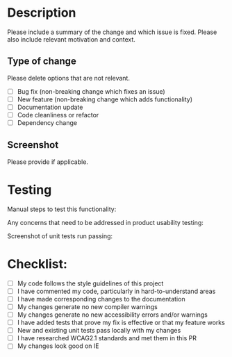 # Description

Please include a summary of the change and which issue is fixed. Please also include relevant motivation and context.

## Type of change

Please delete options that are not relevant.

- [ ] Bug fix (non-breaking change which fixes an issue)
- [ ] New feature (non-breaking change which adds functionality)
- [ ] Documentation update
- [ ] Code cleanliness or refactor
- [ ] Dependency change

## Screenshot

Please provide if applicable.

# Testing

Manual steps to test this functionality:

Any concerns that need to be addressed in product usability testing:

Screenshot of unit tests run passing:

# Checklist:

- [ ] My code follows the style guidelines of this project
- [ ] I have commented my code, particularly in hard-to-understand areas
- [ ] I have made corresponding changes to the documentation
- [ ] My changes generate no new compiler warnings
- [ ] My changes generate no new accessibility errors and/or warnings
- [ ] I have added tests that prove my fix is effective or that my feature works
- [ ] New and existing unit tests pass locally with my changes
- [ ] I have researched WCAG2.1 standards and met them in this PR
- [ ] My changes look good on IE
